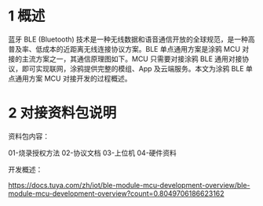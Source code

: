 1 概述
======

蓝牙 BLE (Bluetooth)
技术是一种无线数据和语音通信开放的全球规范，是一种高普及率、低成本的近距离无线连接协议方案。BLE
单点通用方案是涂鸦 MCU 对接的主流方案之一，其通信原理图如下。MCU 只需要对接涂鸦
BLE 通用对接协议，即可实现联网，涂鸦提供完整的模组、App 及云端服务。本文为涂鸦
BLE 单点通用方案 MCU 对接开发的过程概述。

2 对接资料包说明
================

资料包内容：

01-烧录授权方法
02-协议文档
03-上位机
04-硬件资料

开发概述：

<https://docs.tuya.com/zh/iot/ble-module-mcu-development-overview/ble-module-mcu-development-overview?count=0.8049706186623162>
